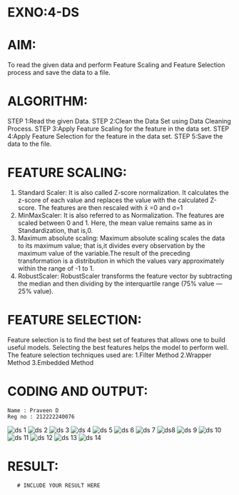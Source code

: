 # EXNO:4-DS
# AIM:
To read the given data and perform Feature Scaling and Feature Selection process and save the
data to a file.

# ALGORITHM:
STEP 1:Read the given Data.
STEP 2:Clean the Data Set using Data Cleaning Process.
STEP 3:Apply Feature Scaling for the feature in the data set.
STEP 4:Apply Feature Selection for the feature in the data set.
STEP 5:Save the data to the file.

# FEATURE SCALING:
1. Standard Scaler: It is also called Z-score normalization. It calculates the z-score of each value and replaces the value with the calculated Z-score. The features are then rescaled with x̄ =0 and σ=1
2. MinMaxScaler: It is also referred to as Normalization. The features are scaled between 0 and 1. Here, the mean value remains same as in Standardization, that is,0.
3. Maximum absolute scaling: Maximum absolute scaling scales the data to its maximum value; that is,it divides every observation by the maximum value of the variable.The result of the preceding transformation is a distribution in which the values vary approximately within the range of -1 to 1.
4. RobustScaler: RobustScaler transforms the feature vector by subtracting the median and then dividing by the interquartile range (75% value — 25% value).

# FEATURE SELECTION:
Feature selection is to find the best set of features that allows one to build useful models. Selecting the best features helps the model to perform well.
The feature selection techniques used are:
1.Filter Method
2.Wrapper Method
3.Embedded Method

# CODING AND OUTPUT:
```
Name : Praveen D
Reg no : 212222240076
```
![ds 1](https://github.com/praveenmax55/EXNO-4-DS/assets/113497509/4e5847de-4f9f-4240-9f0c-abe4b4ead845)
![ds 2](https://github.com/praveenmax55/EXNO-4-DS/assets/113497509/e5017f21-31bf-4087-9ec5-577952996e05)
![ds 3](https://github.com/praveenmax55/EXNO-4-DS/assets/113497509/dd170a41-eeca-4325-9826-b0f1863f4159)
![ds 4](https://github.com/praveenmax55/EXNO-4-DS/assets/113497509/5025331e-3f7a-49ee-ab93-ec18437cab8f)
![ds 5](https://github.com/praveenmax55/EXNO-4-DS/assets/113497509/a3b184ad-2892-44a3-85b6-78c30eff557d)
![ds 6](https://github.com/praveenmax55/EXNO-4-DS/assets/113497509/388d2db1-2d08-4180-8802-19a301b92263)
![ds 7](https://github.com/praveenmax55/EXNO-4-DS/assets/113497509/6f1e83f6-eb59-45f6-9048-f294e99afee0)
![ds8](https://github.com/praveenmax55/EXNO-4-DS/assets/113497509/d1ab8320-0496-4a5f-89d8-79b3a2a94df9)
![ds 9](https://github.com/praveenmax55/EXNO-4-DS/assets/113497509/0d4d4a42-2961-48b3-8da0-5e43317f3f66)
![ds 10](https://github.com/praveenmax55/EXNO-4-DS/assets/113497509/748c3338-3bdd-4599-959c-2d732bf922fc)
![ds 11](https://github.com/praveenmax55/EXNO-4-DS/assets/113497509/d45a9717-33a9-49e2-a1ea-23bcaa48fc7c)
![ds 12](https://github.com/praveenmax55/EXNO-4-DS/assets/113497509/314d16b8-c7c4-422a-87d9-232d773220a7)
![ds 13](https://github.com/praveenmax55/EXNO-4-DS/assets/113497509/5fd2c1c4-117d-40f3-b589-562d81bdf7ad)
![ds 14](https://github.com/praveenmax55/EXNO-4-DS/assets/113497509/9f870360-6f9b-4d2f-b67f-0c403e5bd2c4)



# RESULT:
       # INCLUDE YOUR RESULT HERE
